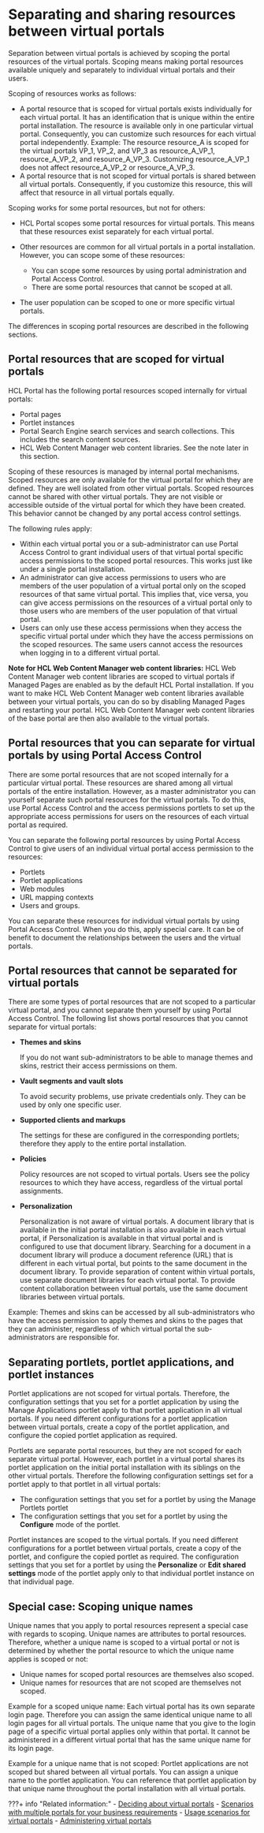 # Separating and sharing resources between virtual portals

Separation between virtual portals is achieved by scoping the portal resources of the virtual portals. Scoping means making portal resources available uniquely and separately to individual virtual portals and their users.

Scoping of resources works as follows:

-   A portal resource that is scoped for virtual portals exists individually for each virtual portal. It has an identification that is unique within the entire portal installation. The resource is available only in one particular virtual portal. Consequently, you can customize such resources for each virtual portal independently. Example: The resource resource\_A is scoped for the virtual portals VP\_1, VP\_2, and VP\_3 as resource\_A\_VP\_1, resource\_A\_VP\_2, and resource\_A\_VP\_3. Customizing resource\_A\_VP\_1 does not affect resource\_A\_VP\_2 or resource\_A\_VP\_3.
-   A portal resource that is not scoped for virtual portals is shared between all virtual portals. Consequently, if you customize this resource, this will affect that resource in all virtual portals equally.

Scoping works for some portal resources, but not for others:

-   HCL Portal scopes some portal resources for virtual portals. This means that these resources exist separately for each virtual portal.
-   Other resources are common for all virtual portals in a portal installation. However, you can scope some of these resources:
    -   You can scope some resources by using portal administration and Portal Access Control.
    -   There are some portal resources that cannot be scoped at all.

-   The user population can be scoped to one or more specific virtual portals.

The differences in scoping portal resources are described in the following sections.

## Portal resources that are scoped for virtual portals

HCL Portal has the following portal resources scoped internally for virtual portals:

-   Portal pages
-   Portlet instances
-   Portal Search Engine search services and search collections. This includes the search content sources.
-   HCL Web Content Manager web content libraries. See the note later in this section.

Scoping of these resources is managed by internal portal mechanisms. Scoped resources are only available for the virtual portal for which they are defined. They are well isolated from other virtual portals. Scoped resources cannot be shared with other virtual portals. They are not visible or accessible outside of the virtual portal for which they have been created. This behavior cannot be changed by any portal access control settings.

The following rules apply:

-   Within each virtual portal you or a sub-administrator can use Portal Access Control to grant individual users of that virtual portal specific access permissions to the scoped portal resources. This works just like under a single portal installation.
-   An administrator can give access permissions to users who are members of the user population of a virtual portal only on the scoped resources of that same virtual portal. This implies that, vice versa, you can give access permissions on the resources of a virtual portal only to those users who are members of the user population of that virtual portal.
-   Users can only use these access permissions when they access the specific virtual portal under which they have the access permissions on the scoped resources. The same users cannot access the resources when logging in to a different virtual portal.

**Note for HCL Web Content Manager web content libraries:** HCL Web Content Manager web content libraries are scoped to virtual portals if Managed Pages are enabled as by the default HCL Portal installation. If you want to make HCL Web Content Manager web content libraries available between your virtual portals, you can do so by disabling Managed Pages and restarting your portal. HCL Web Content Manager web content libraries of the base portal are then also available to the virtual portals.

## Portal resources that you can separate for virtual portals by using Portal Access Control

There are some portal resources that are not scoped internally for a particular virtual portal. These resources are shared among all virtual portals of the entire installation. However, as a master administrator you can yourself separate such portal resources for the virtual portals. To do this, use Portal Access Control and the access permissions portlets to set up the appropriate access permissions for users on the resources of each virtual portal as required.

You can separate the following portal resources by using Portal Access Control to give users of an individual virtual portal access permission to the resources:

-   Portlets
-   Portlet applications
-   Web modules
-   URL mapping contexts
-   Users and groups.

You can separate these resources for individual virtual portals by using Portal Access Control. When you do this, apply special care. It can be of benefit to document the relationships between the users and the virtual portals.

## Portal resources that cannot be separated for virtual portals

There are some types of portal resources that are not scoped to a particular virtual portal, and you cannot separate them yourself by using Portal Access Control. The following list shows portal resources that you cannot separate for virtual portals:

-   **Themes and skins**

    If you do not want sub-administrators to be able to manage themes and skins, restrict their access permissions on them.

-   **Vault segments and vault slots**

    To avoid security problems, use private credentials only. They can be used by only one specific user.

-   **Supported clients and markups**

    The settings for these are configured in the corresponding portlets; therefore they apply to the entire portal installation.

-   **Policies**

    Policy resources are not scoped to virtual portals. Users see the policy resources to which they have access, regardless of the virtual portal assignments.

-   **Personalization**

    Personalization is not aware of virtual portals. A document library that is available in the initial portal installation is also available in each virtual portal, if Personalization is available in that virtual portal and is configured to use that document library. Searching for a document in a document library will produce a document reference \(URL\) that is different in each virtual portal, but points to the same document in the document library. To provide separation of content within virtual portals, use separate document libraries for each virtual portal. To provide content collaboration between virtual portals, use the same document libraries between virtual portals.


Example: Themes and skins can be accessed by all sub-administrators who have the access permission to apply themes and skins to the pages that they can administer, regardless of which virtual portal the sub-administrators are responsible for.

## Separating portlets, portlet applications, and portlet instances

Portlet applications are not scoped for virtual portals. Therefore, the configuration settings that you set for a portlet application by using the Manage Applications portlet apply to that portlet application in all virtual portals. If you need different configurations for a portlet application between virtual portals, create a copy of the portlet application, and configure the copied portlet application as required.

Portlets are separate portal resources, but they are not scoped for each separate virtual portal. However, each portlet in a virtual portal shares its portlet application on the initial portal installation with its siblings on the other virtual portals. Therefore the following configuration settings set for a portlet apply to that portlet in all virtual portals:

-   The configuration settings that you set for a portlet by using the Manage Portlets portlet
-   The configuration settings that you set for a portlet by using the **Configure** mode of the portlet.

Portlet instances are scoped to the virtual portals. If you need different configurations for a portlet between virtual portals, create a copy of the portlet, and configure the copied portlet as required. The configuration settings that you set for a portlet by using the **Personalize** or **Edit shared settings** mode of the portlet apply only to that individual portlet instance on that individual page.

## Special case: Scoping unique names

Unique names that you apply to portal resources represent a special case with regards to scoping. Unique names are attributes to portal resources. Therefore, whether a unique name is scoped to a virtual portal or not is determined by whether the portal resource to which the unique name applies is scoped or not:

-   Unique names for scoped portal resources are themselves also scoped.
-   Unique names for resources that are not scoped are themselves not scoped.

Example for a scoped unique name: Each virtual portal has its own separate login page. Therefore you can assign the same identical unique name to all login pages for all virtual portals. The unique name that you give to the login page of a specific virtual portal applies only within that portal. It cannot be administered in a different virtual portal that has the same unique name for its login page.

Example for a unique name that is not scoped: Portlet applications are not scoped but shared between all virtual portals. You can assign a unique name to the portlet application. You can reference that portlet application by that unique name throughout the portal installation with all virtual portals.


???+ info "Related information:"
    - [Deciding about virtual portals](../vp_overview/index.md)
    - [Scenarios with multiple portals for your business requirements](../vp_overview/advpuscn_pln.md)
    - [Usage scenarios for virtual portals](../vp_overview/advpuscn_usage.md)
    - [Administering virtual portals](../adm_vp_task/index.md)

